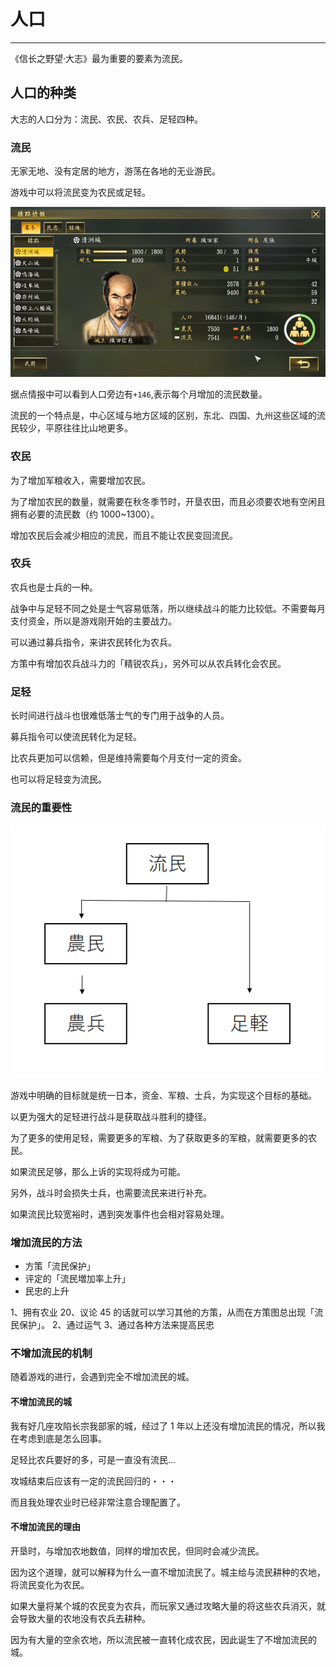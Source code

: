 # 人口

---

《信长之野望·大志》最为重要的要素为流民。

## 人口的种类

大志的人口分为：流民、农民、农兵、足轻四种。

### 流民

无家无地、没有定居的地方，游荡在各地的无业游民。

游戏中可以将流民变为农民或足轻。

![](/images/02/city-info.png)

据点情报中可以看到人口旁边有`+146`,表示每个月增加的流民数量。

流民的一个特点是，中心区域与地方区域的区别，东北、四国、九州这些区域的流民较少，平原往往比山地更多。

### 农民

为了增加军粮收入，需要增加农民。

为了增加农民的数量，就需要在秋冬季节时，开垦农田，而且必须要农地有空闲且拥有必要的流民数（约 1000~1300）。

增加农民后会减少相应的流民，而且不能让农民变回流民。

### 农兵

农兵也是士兵的一种。

战争中与足轻不同之处是士气容易低落，所以继续战斗的能力比较低。不需要每月支付资金，所以是游戏刚开始的主要战力。

可以通过募兵指令，来讲农民转化为农兵。

方策中有增加农兵战斗力的「精锐农兵」，另外可以从农兵转化会农民。

### 足轻

长时间进行战斗也很难低落士气的专门用于战争的人员。

募兵指令可以使流民转化为足轻。

比农兵更加可以信赖，但是维持需要每个月支付一定的资金。

也可以将足轻变为流民。

### 流民的重要性

![](/images/02/importance-people-transit.png)

游戏中明确的目标就是统一日本，资金、军粮、士兵，为实现这个目标的基础。

以更为强大的足轻进行战斗是获取战斗胜利的捷径。

为了更多的使用足轻，需要更多的军粮、为了获取更多的军粮，就需要更多的农民。

如果流民足够，那么上诉的实现将成为可能。

另外，战斗时会损失士兵，也需要流民来进行补充。

如果流民比较宽裕时，遇到突发事件也会相对容易处理。

### 增加流民的方法

- 方策「流民保护」
- 评定的「流民増加率上升」
- 民忠的上升

1、拥有农业 20、议论 45 的话就可以学习其他的方策，从而在方策图总出现「流民保护」。
2、通过运气
3、通过各种方法来提高民忠

### 不增加流民的机制

随着游戏的进行，会遇到完全不增加流民的城。

#### 不增加流民的城

我有好几座攻陷长宗我部家的城，经过了 1 年以上还没有增加流民的情况，所以我在考虑到底是怎么回事。

足轻比农兵要好的多，可是一直没有流民...

攻城结束后应该有一定的流民回归的・・・

而且我处理农业时已经非常注意合理配置了。

#### 不增加流民的理由

开垦时，与增加农地数值，同样的增加农民，但同时会减少流民。

因为这个道理，就可以解释为什么一直不增加流民了。城主给与流民耕种的农地，将流民变化为农民。

如果大量将某个城的农民变为农兵，而玩家又通过攻略大量的将这些农兵消灭，就会导致大量的农地没有农兵去耕种。

因为有大量的空余农地，所以流民被一直转化成农民，因此诞生了不增加流民的城。
